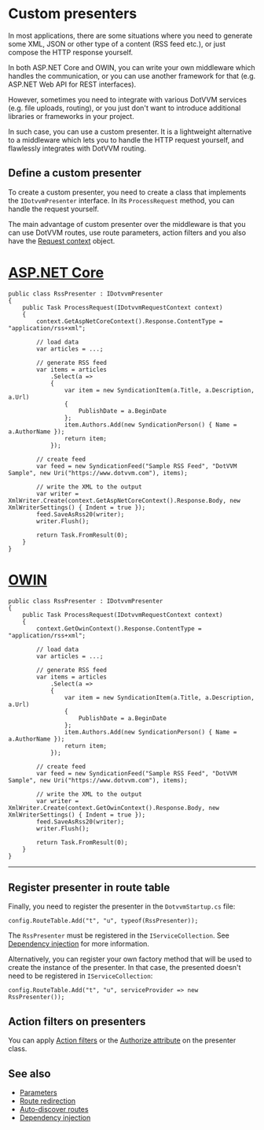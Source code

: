 # Custom presenters

In most applications, there are some situations where you need to generate some XML, JSON or other type of a content (RSS feed etc.), or just compose the HTTP response yourself. 

In both ASP.NET Core and OWIN, you can write your own middleware which handles the communication, or you can use another framework for that (e.g. ASP.NET Web API for REST interfaces).

However, sometimes you need to integrate with various DotVVM services (e.g. file uploads, routing), or you just don't want to introduce additional libraries or frameworks in your project.

In such case, you can use a custom presenter. It is a lightweight alternative to a middleware which lets you to handle the HTTP request yourself, and flawlessly integrates with DotVVM routing.

## Define a custom presenter

To create a custom presenter, you need to create a class that implements the `IDotvvmPresenter` interface. In its `ProcessRequest` method, you can handle the request yourself.

The main advantage of custom presenter over the middleware is that you can use DotVVM routes, use route parameters, action filters and you also have the
 [Request context](~/pages/concepts/viewmodels/request-context) object.

# [ASP.NET Core](#tab/aspnetcore)

```CSHARP
public class RssPresenter : IDotvvmPresenter
{
    public Task ProcessRequest(IDotvvmRequestContext context)
    {
        context.GetAspNetCoreContext().Response.ContentType = "application/rss+xml";

        // load data
        var articles = ...;
        
        // generate RSS feed
        var items = articles
            .Select(a =>
            {
                var item = new SyndicationItem(a.Title, a.Description, a.Url)
                {
                    PublishDate = a.BeginDate
                };
                item.Authors.Add(new SyndicationPerson() { Name = a.AuthorName });
                return item;
            });

        // create feed
        var feed = new SyndicationFeed("Sample RSS Feed", "DotVVM Sample", new Uri("https://www.dotvvm.com"), items);

        // write the XML to the output
        var writer = XmlWriter.Create(context.GetAspNetCoreContext().Response.Body, new XmlWriterSettings() { Indent = true });
        feed.SaveAsRss20(writer);
        writer.Flush();

        return Task.FromResult(0);
    }
}
```

# [OWIN](#tab/owin)

```CSHARP
public class RssPresenter : IDotvvmPresenter
{
    public Task ProcessRequest(IDotvvmRequestContext context)
    {
        context.GetOwinContext().Response.ContentType = "application/rss+xml";

        // load data
        var articles = ...;
        
        // generate RSS feed
        var items = articles
            .Select(a =>
            {
                var item = new SyndicationItem(a.Title, a.Description, a.Url)
                {
                    PublishDate = a.BeginDate
                };
                item.Authors.Add(new SyndicationPerson() { Name = a.AuthorName });
                return item;
            });

        // create feed
        var feed = new SyndicationFeed("Sample RSS Feed", "DotVVM Sample", new Uri("https://www.dotvvm.com"), items);

        // write the XML to the output
        var writer = XmlWriter.Create(context.GetOwinContext().Response.Body, new XmlWriterSettings() { Indent = true });
        feed.SaveAsRss20(writer);
        writer.Flush();

        return Task.FromResult(0);
    }
}
```

***

## Register presenter in route table

Finally, you need to register the presenter in the `DotvvmStartup.cs` file:

```CSHARP
config.RouteTable.Add("t", "u", typeof(RssPresenter));
```

The `RssPresenter` must be registered in the `IServiceCollection`. See [Dependency injection](~/pages/concepts/configuration/dependency-injection/overview) for more information.

Alternatively, you can register your own factory method that will be used to create the instance of the presenter. In that case, the presented doesn't need to be registered in `IServiceCollection`:

```CSHARP
config.RouteTable.Add("t", "u", serviceProvider => new RssPresenter());
```

## Action filters on presenters

You can apply [Action filters](~/pages/concepts/viewmodels/filters/action-filters) or the [Authorize attribute](~/pages/concepts/security/authentication-and-authorization/overview) on the presenter class.

## See also

* [Parameters](~/pages/concepts/routing/parameters)
* [Route redirection](~/pages/concepts/routing/route-redirection)
* [Auto-discover routes](~/pages/concepts/routing/auto-discover-routes)
* [Dependency injection](~/pages/concepts/configuration/dependency-injection/overview)